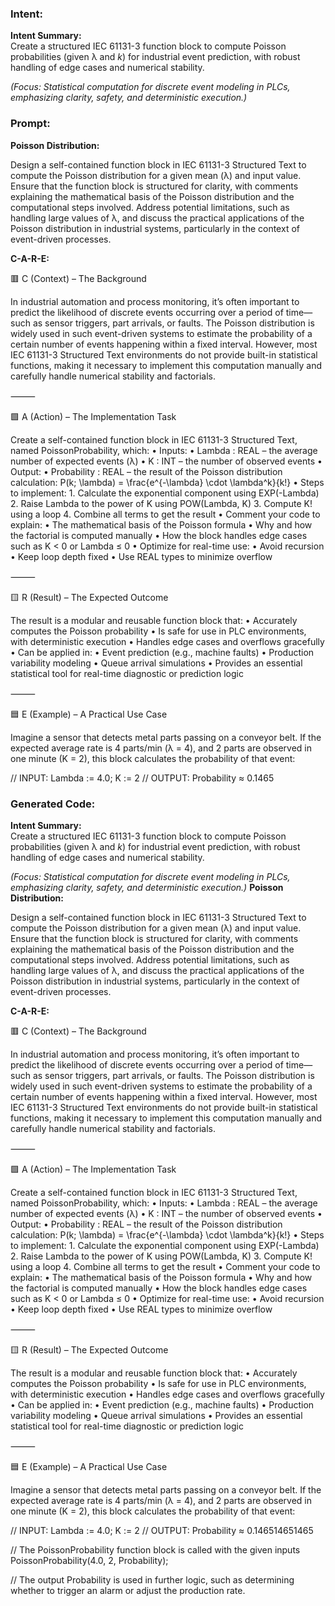 ### Intent:
**Intent Summary:**  
Create a structured IEC 61131-3 function block to compute Poisson probabilities (given λ and *k*) for industrial event prediction, with robust handling of edge cases and numerical stability.  

*(Focus: Statistical computation for discrete event modeling in PLCs, emphasizing clarity, safety, and deterministic execution.)*

### Prompt:
**Poisson Distribution:**

Design a self-contained function block in IEC 61131-3 Structured Text to compute the Poisson distribution for a given mean (λ) and input value. Ensure that the function block is structured for clarity, with comments explaining the mathematical basis of the Poisson distribution and the computational steps involved. Address potential limitations, such as handling large values of λ, and discuss the practical applications of the Poisson distribution in industrial systems, particularly in the context of event-driven processes.

**C-A-R-E:**

🟥 C (Context) – The Background

In industrial automation and process monitoring, it’s often important to predict the likelihood of discrete events occurring over a period of time—such as sensor triggers, part arrivals, or faults. The Poisson distribution is widely used in such event-driven systems to estimate the probability of a certain number of events happening within a fixed interval. However, most IEC 61131-3 Structured Text environments do not provide built-in statistical functions, making it necessary to implement this computation manually and carefully handle numerical stability and factorials.

⸻

🟩 A (Action) – The Implementation Task

Create a self-contained function block in IEC 61131-3 Structured Text, named PoissonProbability, which:
	•	Inputs:
	•	Lambda : REAL – the average number of expected events (λ)
	•	K : INT – the number of observed events
	•	Output:
	•	Probability : REAL – the result of the Poisson distribution calculation:
P(k; \lambda) = \frac{e^{-\lambda} \cdot \lambda^k}{k!}
	•	Steps to implement:
	1.	Calculate the exponential component using EXP(-Lambda)
	2.	Raise Lambda to the power of K using POW(Lambda, K)
	3.	Compute K! using a loop
	4.	Combine all terms to get the result
	•	Comment your code to explain:
	•	The mathematical basis of the Poisson formula
	•	Why and how the factorial is computed manually
	•	How the block handles edge cases such as K < 0 or Lambda ≤ 0
	•	Optimize for real-time use:
	•	Avoid recursion
	•	Keep loop depth fixed
	•	Use REAL types to minimize overflow

⸻

🟨 R (Result) – The Expected Outcome

The result is a modular and reusable function block that:
	•	Accurately computes the Poisson probability
	•	Is safe for use in PLC environments, with deterministic execution
	•	Handles edge cases and overflows gracefully
	•	Can be applied in:
	•	Event prediction (e.g., machine faults)
	•	Production variability modeling
	•	Queue arrival simulations
	•	Provides an essential statistical tool for real-time diagnostic or prediction logic

⸻

🟦 E (Example) – A Practical Use Case

Imagine a sensor that detects metal parts passing on a conveyor belt. If the expected average rate is 4 parts/min (λ = 4), and 2 parts are observed in one minute (K = 2), this block calculates the probability of that event:

// INPUT: Lambda := 4.0; K := 2
// OUTPUT: Probability ≈ 0.1465

### Generated Code:
**Intent Summary:**  
Create a structured IEC 61131-3 function block to compute Poisson probabilities (given λ and *k*) for industrial event prediction, with robust handling of edge cases and numerical stability.  

*(Focus: Statistical computation for discrete event modeling in PLCs, emphasizing clarity, safety, and deterministic execution.)*
**Poisson Distribution:**

Design a self-contained function block in IEC 61131-3 Structured Text to compute the Poisson distribution for a given mean (λ) and input value. Ensure that the function block is structured for clarity, with comments explaining the mathematical basis of the Poisson distribution and the computational steps involved. Address potential limitations, such as handling large values of λ, and discuss the practical applications of the Poisson distribution in industrial systems, particularly in the context of event-driven processes.

**C-A-R-E:**

🟥 C (Context) – The Background

In industrial automation and process monitoring, it’s often important to predict the likelihood of discrete events occurring over a period of time—such as sensor triggers, part arrivals, or faults. The Poisson distribution is widely used in such event-driven systems to estimate the probability of a certain number of events happening within a fixed interval. However, most IEC 61131-3 Structured Text environments do not provide built-in statistical functions, making it necessary to implement this computation manually and carefully handle numerical stability and factorials.

⸻

🟩 A (Action) – The Implementation Task

Create a self-contained function block in IEC 61131-3 Structured Text, named PoissonProbability, which:
	•	Inputs:
	•	Lambda : REAL – the average number of expected events (λ)
	•	K : INT – the number of observed events
	•	Output:
	•	Probability : REAL – the result of the Poisson distribution calculation:
P(k; \lambda) = \frac{e^{-\lambda} \cdot \lambda^k}{k!}
	•	Steps to implement:
	1.	Calculate the exponential component using EXP(-Lambda)
	2.	Raise Lambda to the power of K using POW(Lambda, K)
	3.	Compute K! using a loop
	4.	Combine all terms to get the result
	•	Comment your code to explain:
	•	The mathematical basis of the Poisson formula
	•	Why and how the factorial is computed manually
	•	How the block handles edge cases such as K < 0 or Lambda ≤ 0
	•	Optimize for real-time use:
	•	Avoid recursion
	•	Keep loop depth fixed
	•	Use REAL types to minimize overflow

⸻

🟨 R (Result) – The Expected Outcome

The result is a modular and reusable function block that:
	•	Accurately computes the Poisson probability
	•	Is safe for use in PLC environments, with deterministic execution
	•	Handles edge cases and overflows gracefully
	•	Can be applied in:
	•	Event prediction (e.g., machine faults)
	•	Production variability modeling
	•	Queue arrival simulations
	•	Provides an essential statistical tool for real-time diagnostic or prediction logic

⸻

🟦 E (Example) – A Practical Use Case

Imagine a sensor that detects metal parts passing on a conveyor belt. If the expected average rate is 4 parts/min (λ = 4), and 2 parts are observed in one minute (K = 2), this block calculates the probability of that event:

// INPUT: Lambda := 4.0; K := 2
// OUTPUT: Probability ≈ 0.146514651465

// The PoissonProbability function block is called with the given inputs
PoissonProbability(4.0, 2, Probability);

// The output Probability is used in further logic, such as determining whether to trigger an alarm or adjust the production rate.
